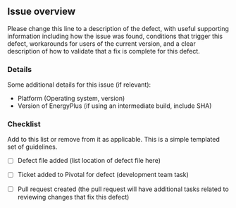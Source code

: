 Issue overview
--------------
Please change this line to a description of the defect, with useful supporting information including how the issue was found, conditions that trigger this defect, workarounds for users of the current version, and a clear description of how to validate that a fix is complete for this defect.

### Details
Some additional details for this issue (if relevant):
 - Platform (Operating system, version)
 - Version of EnergyPlus (if using an intermediate build, include SHA)

### Checklist
Add to this list or remove from it as applicable.  This is a simple templated set of guidelines.
 - [ ] Defect file added (list location of defect file here)
 - [ ] Ticket added to Pivotal for defect (development team task)
 - [ ] Pull request created (the pull request will have additional tasks related to reviewing changes that fix this defect)

